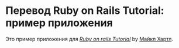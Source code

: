 # Перевод Ruby on Rails Tutorial: пример приложения

Это пример приложения для
[*Ruby on rails Tutorial*](http://railstutorial.org/)
by [Майкл Хартл](http://michaelhartl.com).